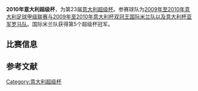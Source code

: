 **2010年意大利超级杯**，为第23届[意大利超级杯](https://zh.wikipedia.org/wiki/意大利超级杯 "wikilink")。参赛球队为[2009年至2010年意大利足球甲级联赛与](https://zh.wikipedia.org/wiki/2009年至2010年意大利足球甲级联赛 "wikilink")[2009年至2010年意大利杯双冠王](https://zh.wikipedia.org/wiki/2009年至2010年意大利杯 "wikilink")[国际米兰队以及意大利杯亚军](https://zh.wikipedia.org/wiki/国际米兰 "wikilink")[罗马队](https://zh.wikipedia.org/wiki/罗马体育俱乐部 "wikilink")。国际米兰队获得第5个超级杯冠军。

## 比赛信息

## 参考文献

<references/>

[Category:意大利超级杯](https://zh.wikipedia.org/wiki/Category:意大利超级杯 "wikilink")